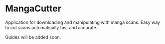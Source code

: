 # MangaCutter

Application for downloading and manipulating with manga scans.
Easy way to cut scans automatically fast and accurate.

Guides will be added soon.
